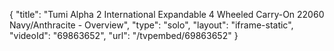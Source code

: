 {
    "title": "Tumi Alpha 2 International Expandable 4 Wheeled Carry-On 22060 Navy\/Anthracite - Overview",
    "type": "solo",
    "layout": "iframe-static",
    "videoId": "69863652",
    "url": "\/tvpembed\/69863652"
}